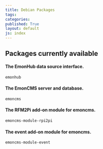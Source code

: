 ```yaml
---
title: Debian Packages
tags: 
categories: 
published: True
layout: default
js: index
---
```

## Packages currently available 

#### The EmonHub data source interface.
    emonhub

#### The EmonCMS server and database.
    emoncms

#### The RFM2Pi add-on module for emoncms.
    emoncms-module-rpi2pi

#### The event add-on module for emoncms.
    emoncms-module-event

